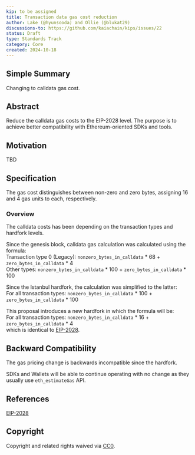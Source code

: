 ```yaml
---
kip: to be assigned
title: Transaction data gas cost reduction
author: Lake (@hyunsooda) and Ollie (@blukat29)
discussions-to: https://github.com/kaiachain/kips/issues/22
status: Draft
type: Standards Track
category: Core
created: 2024-10-18
---
```


## Simple Summary

Changing to calldata gas cost.

## Abstract

Reduce the calldata gas costs to the EIP-2028 level. The purpose is to achieve better compatibility with Ethereum-oriented SDKs and tools.

## Motivation

TBD

## Specification

The gas cost distinguishes between non-zero and zero bytes, assigning 16 and 4 gas units to each, respectively.

### Overview

The calldata costs has been depending on the transaction types and hardfork levels.

Since the genesis block, calldata gas calculation was calculated using the formula:  
Transaction type 0 (Legacy):
`nonzero_bytes_in_calldata` * 68 + `zero_bytes_in_calldata` * 4  
Other types:
`nonzero_bytes_in_calldata` * 100 + `zero_bytes_in_calldata` * 100

Since the Istanbul hardfork, the calculation was simplified to the latter:  
For all transaction types: `nonzero_bytes_in_calldata` * 100 + `zero_bytes_in_calldata` * 100  

This proposal introduces a new hardfork in which the formula will be:  
For all transaction types: `nonzero_bytes_in_calldata` * 16 + `zero_bytes_in_calldata` * 4  
which is identical to [EIP-2028](https://eips.ethereum.org/EIPS/eip-2028).

## Backward Compatibility

The gas pricing change is backwards incompatible since the hardfork.

SDKs and Wallets will be able to continue operating with no change as they usually use `eth_estimateGas` API.

## References
[EIP-2028](https://eips.ethereum.org/EIPS/eip-2028)

## Copyright

Copyright and related rights waived via [CC0](https://creativecommons.org/publicdomain/zero/1.0/).
